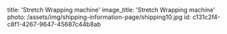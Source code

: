 title: 'Stretch Wrapping machine'
image_title: 'Stretch Wrapping machine'
photo: /assets/img/shipping-information-page/shipping10.jpg
id: c131c2f4-c8f1-4267-9647-45687c44b8ab
